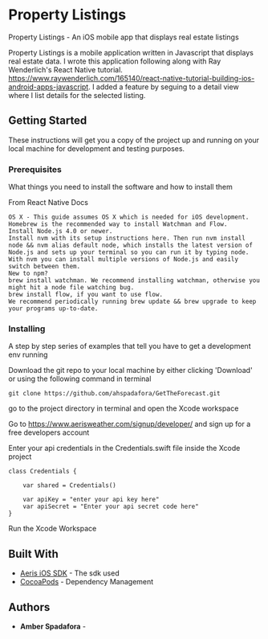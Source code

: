 # Property Listings
Property Listings - An iOS mobile app that displays real estate listings 



Property Listings is a mobile application written in Javascript that displays real estate data. I wrote this application following along with Ray Wenderlich's React Native tutorial. https://www.raywenderlich.com/165140/react-native-tutorial-building-ios-android-apps-javascript. I added a feature by seguing to a detail view where I list details for the selected listing.

## Getting Started

These instructions will get you a copy of the project up and running on your local machine for development and testing purposes.

### Prerequisites

What things you need to install the software and how to install them

From React Native Docs
```
OS X - This guide assumes OS X which is needed for iOS development.
Homebrew is the recommended way to install Watchman and Flow.
Install Node.js 4.0 or newer.
Install nvm with its setup instructions here. Then run nvm install node && nvm alias default node, which installs the latest version of Node.js and sets up your terminal so you can run it by typing node. With nvm you can install multiple versions of Node.js and easily switch between them.
New to npm?
brew install watchman. We recommend installing watchman, otherwise you might hit a node file watching bug.
brew install flow, if you want to use flow.
We recommend periodically running brew update && brew upgrade to keep your programs up-to-date.
```


### Installing

A step by step series of examples that tell you have to get a development env running

Download the git repo to your local machine by either clicking 'Download' or using the following command in terminal

```
git clone https://github.com/ahspadafora/GetTheForecast.git
```

go to the project directory in terminal and open the Xcode workspace 

Go to https://www.aerisweather.com/signup/developer/ and sign up for a free developers account

Enter your api credentials in the Credentials.swift file inside the Xcode project
```
class Credentials {
    
    var shared = Credentials()
    
    var apiKey = "enter your api key here"
    var apiSecret = "Enter your api secret code here"
}
```

Run the Xcode Workspace

## Built With

* [Aeris iOS SDK](https://www.aerisweather.com/support/docs/toolkits/aeris-ios-sdk/) - The sdk used
* [CocoaPods](https://cocoapods.org/) - Dependency Management


## Authors

* **Amber Spadafora** - 


